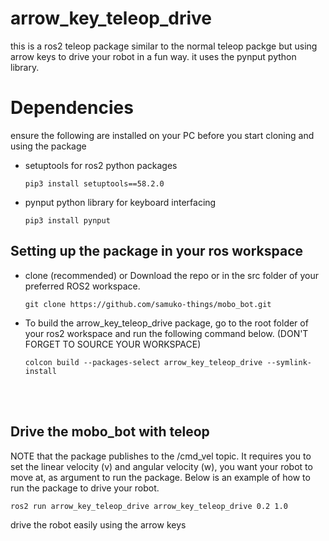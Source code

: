 # arrow_key_teleop_drive

this is a ros2 teleop package similar to the normal teleop packge but using arrow keys to drive your robot in a fun way. it uses the pynput python library.

# Dependencies

ensure the following are installed on your PC before you start cloning and using the package

- setuptools for ros2 python packages

  ```shell
  pip3 install setuptools==58.2.0
  ```
- pynput python library for keyboard interfacing

  ```shell
  pip3 install pynput
  ```

## Setting up the package in your ros workspace
- clone (recommended) or Download the repo or in the src folder of your preferred ROS2 workspace.

  ```shell
  git clone https://github.com/samuko-things/mobo_bot.git
  ```
- To build the arrow_key_teleop_drive package, go to the root folder of your ros2 workspace and run the following command below. (DON'T FORGET TO SOURCE YOUR WORKSPACE)

  ```shell
  colcon build --packages-select arrow_key_teleop_drive --symlink-install
  ```

<br/>
<br/>


## Drive the mobo_bot with teleop

NOTE that the package publishes to the /cmd_vel topic. It requires you to set the linear velocity (v) and angular velocity (w), you want your robot to move at, as argument to run the package. Below is an example of how to run the package to drive your robot.

  ```shell
  ros2 run arrow_key_teleop_drive arrow_key_teleop_drive 0.2 1.0
  ```
drive the robot easily using the arrow keys